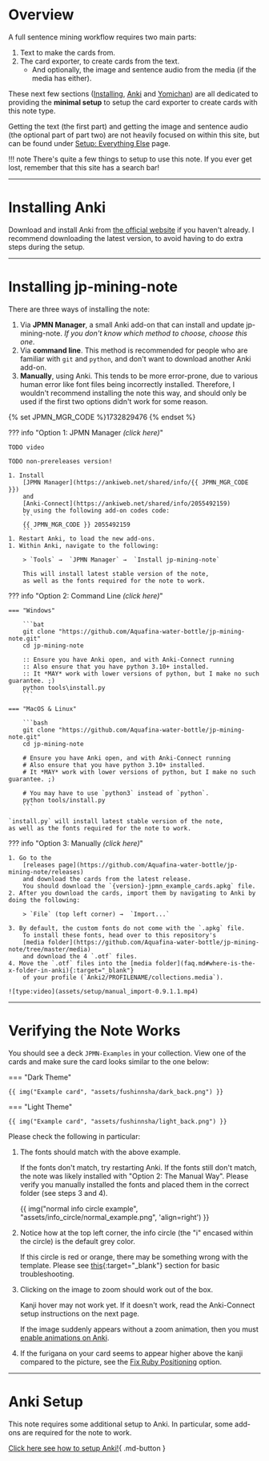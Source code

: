 
# Overview

A full sentence mining workflow requires two main parts:

1. Text to make the cards from.
1. The card exporter, to create cards from the text.
    * And optionally, the image and sentence audio from the media (if the media has either).

These next few sections
([Installing](setup.md), [Anki](setupanki.md) and [Yomichan](setupyomichan.md))
are all dedicated to providing the
<span class="text-yellow">**minimal setup**</span>
to setup the card exporter to create cards with this note type.

Getting the text (the first part)
and getting the image and sentence audio (the optional part of part two)
are not heavily focused on within this site,
but can be found under [Setup: Everything Else](setupeverythingelse.md)
page.


!!! note
    There's quite a few things to setup to use this note.
    If you ever get lost, remember that this site has a search bar!

---

# Installing Anki

Download and install Anki from [the official website](https://apps.ankiweb.net/) if you haven't already.
I recommend downloading the latest version, to avoid having to do extra steps during the setup.

---

# Installing jp-mining-note
There are three ways of installing the note:

1. Via **JPMN Manager**, a small Anki add-on that can install and update jp-mining-note.
    *If you don't know which method to choose, choose this one*.
2. Via **command line**.
    This method is recommended for people who are familiar with `git` and `python`,
    and don't want to download another Anki add-on.
3. **Manually**, using Anki.
    This tends to be more error-prone, due to various human error like
    font files being incorrectly installed.
    Therefore, I wouldn't recommend installing the note this way,
    and should only be used if the first two options didn't work for some reason.


{% set JPMN_MGR_CODE %}1732829476 {% endset %}

??? info "Option 1: JPMN Manager *(click here)*"

    TODO video

    TODO non-prereleases version!

    1. Install
        [JPMN Manager](https://ankiweb.net/shared/info/{{ JPMN_MGR_CODE }})
        and
        [Anki-Connect](https://ankiweb.net/shared/info/2055492159)
        by using the following add-on codes code:
        ```
        {{ JPMN_MGR_CODE }} 2055492159
        ```
    1. Restart Anki, to load the new add-ons.
    1. Within Anki, navigate to the following:

        > `Tools` →  `JPMN Manager` →  `Install jp-mining-note`

        This will install latest stable version of the note,
        as well as the fonts required for the note to work.

??? info "Option 2: Command Line *(click here)*"

    === "Windows"

        ```bat
        git clone "https://github.com/Aquafina-water-bottle/jp-mining-note.git"
        cd jp-mining-note

        :: Ensure you have Anki open, and with Anki-Connect running
        :: Also ensure that you have python 3.10+ installed.
        :: It *MAY* work with lower versions of python, but I make no such guarantee. ;)
        python tools\install.py
        ```

    === "MacOS & Linux"

        ```bash
        git clone "https://github.com/Aquafina-water-bottle/jp-mining-note.git"
        cd jp-mining-note

        # Ensure you have Anki open, and with Anki-Connect running
        # Also ensure that you have python 3.10+ installed.
        # It *MAY* work with lower versions of python, but I make no such guarantee. ;)

        # You may have to use `python3` instead of `python`.
        python tools/install.py
        ```

    `install.py` will install latest stable version of the note,
    as well as the fonts required for the note to work.

??? info "Option 3: Manually *(click here)*"


    1. Go to the
        [releases page](https://github.com/Aquafina-water-bottle/jp-mining-note/releases)
        and download the cards from the latest release.
        You should download the `{version}-jpmn_example_cards.apkg` file.
    2. After you download the cards, import them by navigating to Anki by doing the following:

        > `File` (top left corner) →  `Import...`

    3. By default, the custom fonts do not come with the `.apkg` file.
        To install these fonts, head over to this repository's
        [media folder](https://github.com/Aquafina-water-bottle/jp-mining-note/tree/master/media)
        and download the 4 `.otf` files.
    4. Move the `.otf` files into the [media folder](faq.md#where-is-the-x-folder-in-anki){:target="_blank"}
        of your profile (`Anki2/PROFILENAME/collections.media`).

    ![type:video](assets/setup/manual_import-0.9.1.1.mp4)


---


# Verifying the Note Works
You should see a deck `JPMN-Examples` in your collection.
View one of the cards and make sure the card looks similar to the one below:

=== "Dark Theme"

    {{ img("Example card", "assets/fushinnsha/dark_back.png") }}

=== "Light Theme"

    {{ img("Example card", "assets/fushinnsha/light_back.png") }}

Please check the following in particular:

1. The fonts should match with the above example.

    If the fonts don't match, try restarting Anki.
    If the fonts still don't match, the note was likely installed with "Option 2: The Manual Way".
    Please verify you manually installed the fonts and placed them in the correct folder
    (see steps 3 and 4).

    {{ img("normal info circle example", "assets/info_circle/normal_example.png", 'align=right') }}

1. Notice how at the top left corner, the info circle (the "i" encased within the circle)
    is the default grey color.

    If this circle is red or orange, there may be something wrong with the template.
    Please see [this](faq.md#errors-warnings){:target="_blank"} section for basic troubleshooting.

1. Clicking on the image to zoom should work out of the box.

    Kanji hover may not work yet. If it doesn't work,
    read the Anki-Connect setup instructions on the next page.

    If the image suddenly appears without a zoom animation,
    then you must [enable animations on Anki](setupanki.md#enable-animations).

1. If the furigana on your card seems to appear higher above the kanji compared to the picture,
    see the [Fix Ruby Positioning](uicustomization.md#fix-ruby-positioning-for-legacy-anki-versions) option.


---

# Anki Setup

This note requires some additional setup to Anki.
In particular, some add-ons are required for the note to work.

[Click here see how to setup Anki!](setupanki.md){ .md-button }

